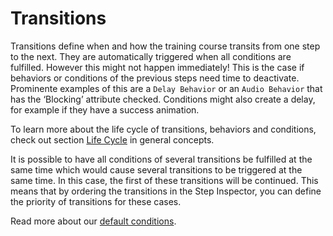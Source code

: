 # Transitions

Transitions define when and how the training course transits from one step to the next. 
They are automatically triggered when all conditions are fulfilled. However this might not happen immediately! This is the case if behaviors or conditions of the previous steps need time to deactivate. Prominente examples of this are a `Delay Behavior` or an `Audio Behavior` that has the ‘Blocking’ attribute checked. Conditions might also create a delay, for example if they have a success animation.

To learn more about the life cycle of transitions, behaviors and conditions, check out section <a href="https://developers.innoactive.de/documentation/creator/latest/articles/developer/04-general-concepts.html#life-cycle" target="_blank">Life Cycle</a> in general concepts.

It is possible to have all conditions of several transitions be fulfilled at the same time which would cause several transitions to be triggered at the same time. In this case, the first of these transitions will be continued. This means that by ordering the transitions in the Step Inspector, you can define the priority of transitions for these cases.

Read more about our [default conditions](https://developers.innoactive.de/documentation/creator/latest/articles/innoactive-creator/default-conditions.html).
